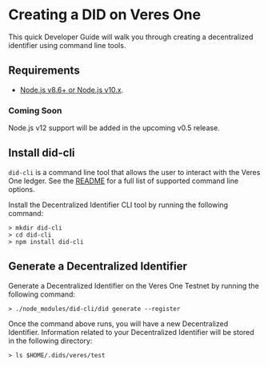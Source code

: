 # Creating a DID on Veres One

This quick Developer Guide will walk you through creating a decentralized
identifier using command line tools.

## Requirements

* [Node.js v8.6+ or Node.js v10.x](https://nodejs.org/en/download/).

### Coming Soon

Node.js v12 support will be added in the upcoming v0.5 release.

## Install did-cli
`did-cli` is a command line tool that allows the user to interact with the
Veres One ledger. See the [README](https://github.com/digitalbazaar/did-cli) for
a full list of supported command line options.

Install the Decentralized Identifier CLI tool by running the following command:

```
> mkdir did-cli
> cd did-cli
> npm install did-cli
```

## Generate a Decentralized Identifier

Generate a Decentralized Identifier on the Veres One Testnet by running the
following command:

```
> ./node_modules/did-cli/did generate --register
```

Once the command above runs, you will have a new Decentralized Identifier.
Information related to your Decentralized Identifier will be stored in the
following directory:

```
> ls $HOME/.dids/veres/test
```
